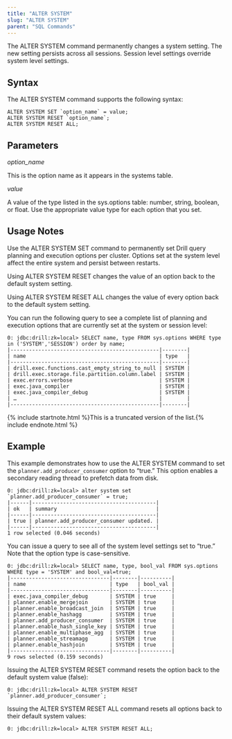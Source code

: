 ```yaml
---
title: "ALTER SYSTEM"
slug: "ALTER SYSTEM"
parent: "SQL Commands"
---
```

The ALTER SYSTEM command permanently changes a system setting. The new setting
persists across all sessions. Session level settings override system level
settings.

## Syntax

The ALTER SYSTEM command supports the following syntax:

    ALTER SYSTEM SET `option_name` = value;  
    ALTER SYSTEM RESET `option_name`;
    ALTER SYSTEM RESET ALL;

## Parameters

*option_name*

This is the option name as it appears in the systems table.

_value_

A value of the type listed in the sys.options table: number, string, boolean,
or float. Use the appropriate value type for each option that you set.

## Usage Notes

Use the ALTER SYSTEM SET command to permanently set Drill query planning and
execution options per cluster. Options set at the system level affect the
entire system and persist between restarts.

Using ALTER SYSTEM RESET changes the value of an option back to the default system setting. 

Using ALTER SYSTEM RESET ALL changes the value of every option back to the default system setting.  

You can run the following query to see a complete list of planning and
execution options that are currently set at the system or session level:

    0: jdbc:drill:zk=local> SELECT name, type FROM sys.options WHERE type in ('SYSTEM','SESSION') order by name;
    |------------------------------------------------|--------|
    | name                                           | type   |
    |------------------------------------------------|--------|
    | drill.exec.functions.cast_empty_string_to_null | SYSTEM |
    | drill.exec.storage.file.partition.column.label | SYSTEM |
    | exec.errors.verbose                            | SYSTEM |
    | exec.java_compiler                             | SYSTEM |
    | exec.java_compiler_debug                       | SYSTEM |
    | …                                              |        |
    |------------------------------------------------|--------|

{% include startnote.html %}This is a truncated version of the list.{% include endnote.html %}

## Example

This example demonstrates how to use the ALTER SYSTEM command to set the
`planner.add_producer_consumer` option to “true.” This option enables a
secondary reading thread to prefetch data from disk.

    0: jdbc:drill:zk=local> alter system set `planner.add_producer_consumer` = true;
    |------|----------------------------------------|
    | ok   | summary                                |
    |------|----------------------------------------|
    | true | planner.add_producer_consumer updated. |
    |------|----------------------------------------|
    1 row selected (0.046 seconds)

You can issue a query to see all of the system level settings set to “true.”
Note that the option type is case-sensitive.

    0: jdbc:drill:zk=local> SELECT name, type, bool_val FROM sys.options WHERE type = 'SYSTEM' and bool_val=true;
    |--------------------------------|--------|----------|
    | name                           | type   | bool_val |
    |--------------------------------|--------|----------|
    | exec.java_compiler_debug       | SYSTEM | true     |
    | planner.enable_mergejoin       | SYSTEM | true     |
    | planner.enable_broadcast_join  | SYSTEM | true     |
    | planner.enable_hashagg         | SYSTEM | true     |
    | planner.add_producer_consumer  | SYSTEM | true     |
    | planner.enable_hash_single_key | SYSTEM | true     |
    | planner.enable_multiphase_agg  | SYSTEM | true     |
    | planner.enable_streamagg       | SYSTEM | true     |
    | planner.enable_hashjoin        | SYSTEM | true     |
    |--------------------------------|--------|----------|
    9 rows selected (0.159 seconds)  

Issuing the ALTER SYSTEM RESET command resets the option back to the default system value (false):  

    0: jdbc:drill:zk=local> ALTER SYSTEM RESET `planner.add_producer_consumer`;  

Issuing the ALTER SYSTEM RESET ALL command resets all options back to their default system values:  

    0: jdbc:drill:zk=local> ALTER SYSTEM RESET ALL;

